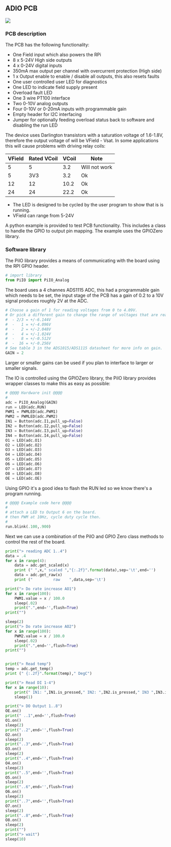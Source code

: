 ## ADIO PCB

![](https://github.com/lawsonkeith/PiIO/raw/master/images/enclosure1.PNG)

### PCB description
The PCB has the following functionality:

* One Field input which also powers the RPi
* 8 x 5-24V High side outputs
* 4 x 0-24V digital inputs
* 350mA max output per channel with overcurrent protection (High side)
* 1 x Output enable to enable / disable all outputs, this also resets faults
* One user controlled user LED for diagnostics
* One LED to indicate field supply present
* Overload fault LED
* One 3 wire PT100 interface
* Two 0-10V analog outputs
* Four 0-10V or 0-20mA inputs with programmable gain
* Empty header for I2C interfacing
* Jumper for optionally feeding overload status back to software and disabling the run LED

The device uses Darlington transistors with a saturation voltage of 1.6-1.8V, therefore the output voltage of will be VField - Vsat.
In some applications this will cause problems with driving  relay coils:

VField | Rated VCoil | VCoil | Note
------- | ------ | ------- | -----
5 | 5 | 3.2 | Will not work
5 | 3V3 | 3.2 | Ok
12 | 12 | 10.2 | Ok
24 | 24 | 22.2 | Ok

* The LED is designed to be cycled by the user program to show that is is running.
* VField can range from 5-24V

A python example is provided to test PCB functionality.  This includes a class to handle the GPIO to output pin mapping.
The example uses the GPIOZero library.


### Software library

The PiIO library provides a means of communicating with the board using the RPI GPIO header.

```python
# import library
from PiIO import PiIO_Analog
```

The board uses a 4 channes ADS1115 ADC, this had a programmable gain which needs to be set, the input stage of the PCB has a gain of 0.2 to a 10V signal produces roughly 2V at the ADC.

```python
# Choose a gain of 1 for reading voltages from 0 to 4.09V.
# Or pick a different gain to change the range of voltages that are read:
#  - 2/3 = +/-6.144V
#  -   1 = +/-4.096V
#  -   2 = +/-2.048V
#  -   4 = +/-1.024V
#  -   8 = +/-0.512V
#  -  16 = +/-0.256V
# See table 3 in the ADS1015/ADS1115 datasheet for more info on gain.
GAIN = 2
```

Larger or smaller gains can be used if you plan to interface to larger or smaller signals.

The IO is controlled using the GPIOZero library, the PiIO library provides wrapper classes to make this as easy as possible:

```python
# @@@@ Hardware init @@@@
#
adc = PiIO_Analog(GAIN)
run = LED(adc.RUN)
PWM1 = PWMLED(adc.PWM1)
PWM2 = PWMLED(adc.PWM2)
IN1 = Button(adc.I1,pull_up=False)
IN2 = Button(adc.I2,pull_up=False)
IN3 = Button(adc.I3,pull_up=False)
IN4 = Button(adc.I4,pull_up=False)
O1 = LED(adc.O1)
O2 = LED(adc.O2)
O3 = LED(adc.O3)
O4 = LED(adc.O4)
O5 = LED(adc.O5)
O6 = LED(adc.O6)
O7 = LED(adc.O7)
O8 = LED(adc.O8)
OE = LED(adc.OE)
```

Using GPIO it's a good idea to flash the RUN led so we know there's a program running.

```python
# @@@@ Example code here @@@@
#
# attach a LED to Output 6 on the board.
# then PWM at 10Hz, cycle duty cycle then.
#
run.blink(.100,.900)
```

Next we can use a combination of the PiIO and GPIO Zero class methods to control the rest of the board. 


```python
print("> reading ADC 1..4")
data = .4
for x in range(4):
	data = adc.get_scaled(x) 	
	print (" ",x," scaled ","{:.2f}".format(data),sep='\t',end='')
	data = adc.get_raw(x) 	
	print ("         raw    ",data,sep='\t')

print("> Do rate increase AO1")
for x in range(100):
	PWM1.value = x / 100.0
	sleep(.02)
	print(".",end='',flush=True)
print("")

sleep(2)
print("> Do rate increase AO2")
for x in range(100):
	PWM2.value = x / 100.0
	sleep(.02)
	print(".",end='',flush=True)
print("")


print("> Read temp")
temp = adc.get_temp()
print (" {:.2f}".format(temp)," DegC")

print("> Read DI 1-4")
for x in range(10):
	print(" IN1: ",IN1.is_pressed," IN2: ",IN2.is_pressed," IN3 ",IN3.is_pressed," IN4 ",IN4.is_pressed)
	sleep(1)

print("> DO Output 1..8")
OE.on()
print(" ..1",end='',flush=True)	
O1.on()
sleep(2)
print("..2",end='',flush=True)	
O2.on()
sleep(2)
print("..3",end='',flush=True)	
O3.on()
sleep(2)
print("..4",end='',flush=True)	
O4.on()
sleep(2)
print("..5",end='',flush=True)	
O5.on()
sleep(2)
print("..6",end='',flush=True)	
O6.on()
sleep(2)
print("..7",end='',flush=True)	
O7.on()
sleep(2)
print("..8",end='',flush=True)	
O8.on()
sleep(2)
print("")
print("> wait")
sleep(10)
```
